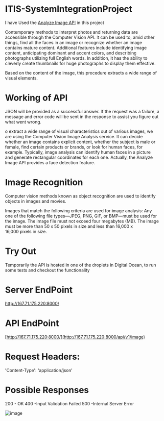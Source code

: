 # ITIS-SystemIntegrationProject
 I have Used  the [Analyze Image API](https://learn.microsoft.com/en-us/azure/cognitive-services/computer-vision/overview-image-analysis?tabs=3-2) in this project

Contemporary methods to interpret photos and returning data are accessible through the Computer Vision API. It can be used to, amid other things, find all the faces in an image or recognize whether an image contains mature content. Additional features include identifying image content, anticipating dominant and accent colors, and describing photographs utilizing full English words. In addition, it has the ability to cleverly create thumbnails for huge photographs to display them effective.

Based on the content of the image, this procedure extracts a wide range of visual elements.

# Working of API

JSON will be provided as a successful answer. If the request was a failure, a message and error code will be sent in the response to assist you figure out what went wrong.

o extract a wide range of visual characteristics out of various images, we are using the Computer Vision Image Analysis service. It can decide whether an image contains explicit content, whether the subject is male or female, find certain products or brands, or look for human faces, for example. Typically, image analysis can identify human faces in a picture and generate rectangular coordinates for each one. Actually, the Analyze Image API provides a face detection feature.

# Image Recognition

Computer vision methods known as object recognition are used to identify objects in images and movies.

Images that match the following criteria are used for image analysis: Any one of the following file types—JPEG, PNG, GIF, or BMP—must be used for the image. The image file must not exceed four megabytes (MB). The image must be more than 50 x 50 pixels in size and less than 16,000 x 16,000 pixels in size.

# Try Out
Temporarily the API is hosted in one of the droplets in Digital Ocean, to run some tests and checkout the functionality
# Server EndPoint
http://167.71.175.220:8000/
# API EndPoint
[http://167.71.175.220:8000/](http://167.71.175.220:8000/api/v1/image)

# Request Headers:

'Content-Type': 'application/json'

# Possible Responses
200 -	OK
400	-Input Validation Failed
500	-Internal Server Error

![image](https://github.com/achitnen/ITIS-SystemIntegrationProject/assets/123344473/f46026f4-5249-4fee-8e16-7137e0406097)
